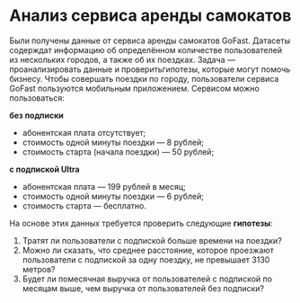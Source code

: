 # Анализ сервиса аренды самокатов
Были получены данные от сервиса аренды самокатов GoFast.
Датасеты содерждат информацию об определённом количестве пользователей из нескольких городов, а также об их поездках. 
Задача — проанализировать данные и проверитьгипотезы, которые могут помочь бизнесу. 
Чтобы совершать поездки по городу, пользователи сервиса GoFast пользуются мобильным приложением. Сервисом можно пользоваться:

**без подписки**

- абонентская плата отсутствует;
- стоимость одной минуты поездки — 8 рублей;
- стоимость старта (начала поездки) — 50 рублей;

**с подпиской Ultra**

- абонентская плата — 199 рублей в месяц;
- стоимость одной минуты поездки — 6 рублей;
- стоимость старта — бесплатно.

На основе этих данных требуется проверить следующие **гипотезы**:
1. Тратят ли пользователи с подпиской больше времени на поездки? 
2. Можно ли сказать, что среднее расстояние, которое проезжают пользователи с подпиской за одну поездку, не превышает 3130 метров? 
3. Будет ли помесячная выручка от пользователей с подпиской по месяцам выше, чем выручка от пользователей без подписки?
